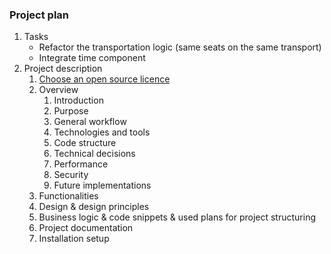 ### Project plan
1. Tasks
   - Refactor the transportation logic (same seats on the same transport)
   - Integrate time component
2. Project description
   1. [Choose an open source licence](https://choosealicense.com)
   2. Overview
       1. Introduction
       2. Purpose
       3. General workflow
       4. Technologies and tools
       5. Code structure
       6. Technical decisions
       7. Performance
       8. Security
       9. Future implementations
   3. Functionalities
   4. Design & design principles
   5. Business logic & code snippets & used plans for project structuring
   6. Project documentation
   7. Installation setup



